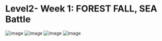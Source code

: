 # Level2- Week 1: FOREST FALL, SEA Battle
        
![image](https://user-images.githubusercontent.com/115491975/223515559-1d0c8c7c-ff1b-4e05-add1-daa511944eaa.png)
![image](https://user-images.githubusercontent.com/115491975/224108848-0a588722-3037-4caa-933c-9ea5b02db174.png)
![image](https://user-images.githubusercontent.com/115491975/224348850-ed579e71-ae1c-4c38-a0b5-ebd216a814a3.png)
![image](https://user-images.githubusercontent.com/115491975/224437899-a39807c2-8a4f-49c2-9ccf-7f9801b9dffe.png)



